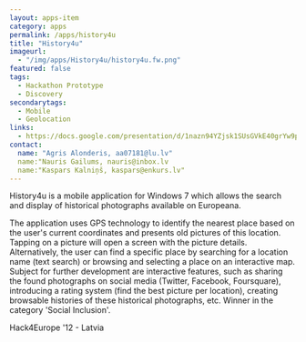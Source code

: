 ```yaml
---
layout: apps-item
category: apps
permalink: /apps/history4u
title: "History4u"
imageurl:
  - "/img/apps/History4u/history4u.fw.png"
featured: false
tags:
  - Hackathon Prototype
  - Discovery
secondarytags:
  - Mobile
  - Geolocation
links:
  - https://docs.google.com/presentation/d/1nazn94YZjsk1SUsGVkE40grYw9plV5Mmqu791ionnSE/edit#slide=id.p13
contact: 
  name: "Agris Alonderis, aa07181@lu.lv"
  name:"Nauris Gailums, nauris@inbox.lv
  name:"Kaspars Kalniņš, kaspars@enkurs.lv"
---
```

History4u is a mobile application for Windows 7 which allows the search and display of historical photographs available on Europeana.

The application uses GPS technology to identify the nearest place based on the user's current coordinates and presents old pictures of this location. Tapping on a picture will open a screen with the picture details. Alternatively, the user can find a specific place by searching for a location name (text search) or browsing and selecting a place on an interactive map. Subject for further development are interactive features, such as sharing the found photographs on social media (Twitter, Facebook, Foursquare), introducing a rating system (find the best picture per location), creating browsable histories of these historical photographs, etc. Winner in the category 'Social Inclusion'.

Hack4Europe '12 - Latvia
